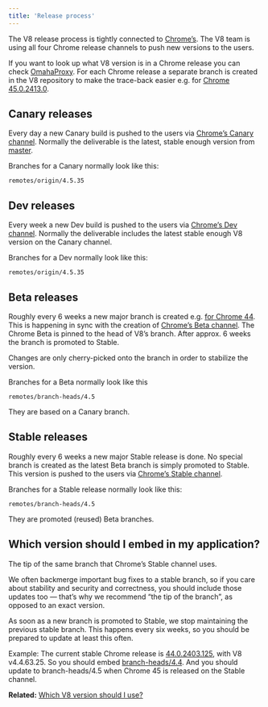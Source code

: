 ```yaml
---
title: 'Release process'
---
```

The V8 release process is tightly connected to [Chrome’s](https://www.chromium.org/getting-involved/dev-channel). The V8 team is using all four Chrome release channels to push new versions to the users.

If you want to look up what V8 version is in a Chrome release you can check [OmahaProxy](https://omahaproxy.appspot.com/). For each Chrome release a separate branch is created in the V8 repository to make the trace-back easier e.g. for [Chrome 45.0.2413.0](https://chromium.googlesource.com/v8/v8.git/+/chromium/2413).

## Canary releases

Every day a new Canary build is pushed to the users via [Chrome’s Canary channel](https://www.google.com/chrome/browser/canary.html?platform=win64). Normally the deliverable is the latest, stable enough version from [master](https://chromium.googlesource.com/v8/v8.git/+/roll).

Branches for a Canary normally look like this:

```
remotes/origin/4.5.35
```

## Dev releases

Every week a new Dev build is pushed to the users via [Chrome’s Dev channel](https://www.google.com/chrome/browser/desktop/index.html?extra=devchannel&platform=win64). Normally the deliverable includes the latest stable enough V8 version on the Canary channel.

Branches for a Dev normally look like this:

```
remotes/origin/4.5.35
```

## Beta releases

Roughly every 6 weeks a new major branch is created e.g. [for Chrome 44](https://chromium.googlesource.com/v8/v8.git/+log/branch-heads/4.4). This is happening in sync with the creation of [Chrome’s Beta channel](https://www.google.com/chrome/browser/beta.html?platform=win64). The Chrome Beta is pinned to the head of V8’s branch. After approx. 6 weeks the branch is promoted to Stable.

Changes are only cherry-picked onto the branch in order to stabilize the version.

Branches for a Beta normally look like this

```
remotes/branch-heads/4.5
```

They are based on a Canary branch.

## Stable releases

Roughly every 6 weeks a new major Stable release is done. No special branch is created as the latest Beta branch is simply promoted to Stable. This version is pushed to the users via [Chrome’s Stable channel](https://www.google.com/chrome/browser/desktop/index.html?platform=win64).

Branches for a Stable release normally look like this:

```
remotes/branch-heads/4.5
```

They are promoted (reused) Beta branches.

## Which version should I embed in my application?

The tip of the same branch that Chrome’s Stable channel uses.

We often backmerge important bug fixes to a stable branch, so if you care about stability and security and correctness, you should include those updates too — that’s why we recommend “the tip of the branch”, as opposed to an exact version.

As soon as a new branch is promoted to Stable, we stop maintaining the previous stable branch. This happens every six weeks, so you should be prepared to update at least this often.

Example: The current stable Chrome release is [44.0.2403.125](https://omahaproxy.appspot.com), with V8 v4.4.63.25. So you should embed [branch-heads/4.4](https://chromium.googlesource.com/v8/v8.git/+/branch-heads/4.4). And you should update to branch-heads/4.5 when Chrome 45 is released on the Stable channel.

**Related:** [Which V8 version should I use?](/docs/version-numbers#which-v8-version-should-i-use%3F)
